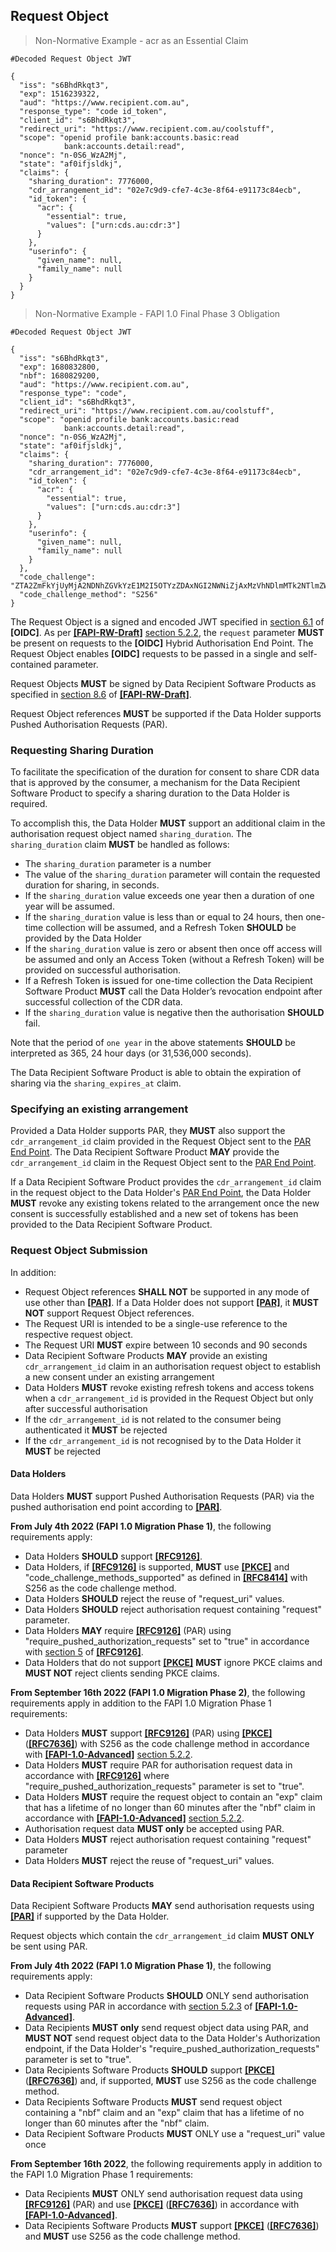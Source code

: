 <a id="request-object"></a>
## Request Object

> Non-Normative Example - acr as an Essential Claim

```
#Decoded Request Object JWT

{
  "iss": "s6BhdRkqt3",
  "exp": 1516239322,
  "aud": "https://www.recipient.com.au",
  "response_type": "code id_token",
  "client_id": "s6BhdRkqt3",
  "redirect_uri": "https://www.recipient.com.au/coolstuff",
  "scope": "openid profile bank:accounts.basic:read
            bank:accounts.detail:read",
  "nonce": "n-0S6_WzA2Mj",
  "state": "af0ifjsldkj",
  "claims": {
    "sharing_duration": 7776000,
    "cdr_arrangement_id": "02e7c9d9-cfe7-4c3e-8f64-e91173c84ecb",
    "id_token": {
      "acr": {
        "essential": true,
        "values": ["urn:cds.au:cdr:3"]
      }
    },
    "userinfo": {
      "given_name": null,
      "family_name": null
    }
  }
}
```

> Non-Normative Example - FAPI 1.0 Final Phase 3 Obligation  

```
#Decoded Request Object JWT

{
  "iss": "s6BhdRkqt3",
  "exp": 1680832800,
  "nbf": 1680829200,
  "aud": "https://www.recipient.com.au",
  "response_type": "code",
  "client_id": "s6BhdRkqt3",
  "redirect_uri": "https://www.recipient.com.au/coolstuff",
  "scope": "openid profile bank:accounts.basic:read
            bank:accounts.detail:read",
  "nonce": "n-0S6_WzA2Mj",
  "state": "af0ifjsldkj",
  "claims": {
    "sharing_duration": 7776000,
    "cdr_arrangement_id": "02e7c9d9-cfe7-4c3e-8f64-e91173c84ecb",
    "id_token": {
      "acr": {
        "essential": true,
        "values": ["urn:cds.au:cdr:3"]
      }
    },
    "userinfo": {
      "given_name": null,
      "family_name": null
    }
  },
  "code_challenge": "ZTA2ZmFkYjUyMjA2NDNhZGVkYzE1M2I5OTYzZDAxNGI2NWNiZjAxMzVhNDlmMTk2NTlmZWE0OWVhOTQxZjhmZg==",
  "code_challenge_method": "S256"
}
```

The Request Object is a signed and encoded JWT specified in [section 6.1](https://openid.net/specs/openid-connect-core-1_0.html#RequestObject) of **[OIDC]**.  As per **[[FAPI-RW-Draft]](#nref-FAPI-RW-Draft)** [section 5.2.2](https://openid.net/specs/openid-financial-api-part-2.html#authorization-server), the `request` parameter **MUST** be present on requests to the **[OIDC]** Hybrid Authorisation End Point. The Request Object enables **[OIDC]** requests to be passed in a single and self-contained parameter.

Request Objects **MUST** be signed by Data Recipient Software Products as specified in [section 8.6](https://openid.net/specs/openid-financial-api-part-2.html#jws-algorithm-considerations) of **[[FAPI-RW-Draft]](#nref-FAPI-RW-Draft)**.

Request Object references **MUST** be supported if the Data Holder supports Pushed Authorisation Requests (PAR).

### Requesting Sharing Duration
To facilitate the specification of the duration for consent to share CDR data that is approved by the consumer, a mechanism for the Data Recipient Software Product to specify a sharing duration to the Data Holder is required.

To accomplish this, the Data Holder **MUST** support an additional claim in the authorisation request object named `sharing_duration`.  The `sharing_duration` claim **MUST** be handled as follows:

- The `sharing_duration` parameter is a number
- The value of the `sharing_duration` parameter will contain the requested duration for sharing, in seconds.
- If the `sharing_duration` value exceeds one year then a duration of one year will be assumed.
-	If the `sharing_duration` value is less than or equal to 24 hours, then one-time collection will be assumed, and a Refresh Token **SHOULD** be provided by the Data Holder
- If the `sharing_duration` value is zero or absent then once off access will be assumed and only an Access Token (without a Refresh Token) will be provided on successful authorisation.
-	If a Refresh Token is issued for one-time collection the Data Recipient Software Product **MUST** call the Data Holder’s revocation endpoint after successful collection of the CDR data.
- If the `sharing_duration` value is negative then the authorisation **SHOULD** fail.

Note that the period of `one year` in the above statements **SHOULD** be interpreted as 365, 24 hour days (or 31,536,000 seconds).

The Data Recipient Software Product is able to obtain the expiration of sharing via the `sharing_expires_at` claim.

### Specifying an existing arrangement
Provided a Data Holder supports PAR, they **MUST** also support the ``cdr_arrangement_id`` claim provided in the Request Object sent to the [PAR End Point](#pushed-authorisation-end-point). The Data Recipient Software Product **MAY** provide the ``cdr_arrangement_id`` claim in the Request Object sent to the [PAR End Point](#pushed-authorisation-end-point).

If a Data Recipient Software Product provides the ``cdr_arrangement_id`` claim in the request object to the Data Holder's [PAR End Point](#pushed-authorisation-end-point), the Data Holder **MUST** revoke any existing tokens related to the arrangement once the new consent is successfully established and a new set of tokens has been provided to the Data Recipient Software Product.


### Request Object Submission

In addition:

* Request Object references **SHALL NOT** be supported in any mode of use other than **[[PAR]](#nref-PAR)**. If a Data Holder does not support **[[PAR]](#nref-PAR)**, it **MUST NOT** support Request Object references.
*	The Request URI is intended to be a single-use reference to the respective request object.
* The Request URI **MUST** expire between 10 seconds and 90 seconds
* Data Recipient Software Products **MAY** provide an existing ``cdr_arrangement_id`` claim in an authorisation request object to establish a new consent under an existing arrangement
* Data Holders **MUST** revoke existing refresh tokens and access tokens when a ``cdr_arrangement_id`` is provided in the Request Object but only after successful authorisation
* If the ``cdr_arrangement_id`` is not related to the consumer being authenticated it **MUST** be rejected
* If the ``cdr_arrangement_id`` is not recognised by to the Data Holder it **MUST** be rejected

#### Data Holders

Data Holders **MUST** support Pushed Authorisation Requests (PAR) via the pushed authorisation end point according to **[[PAR]](#nref-PAR)**.

**From July 4th 2022 (FAPI 1.0 Migration Phase 1)**, the following requirements apply:

* Data Holders **SHOULD** support **[[RFC9126]](#nref-RFC9126)**.
* Data Holders, if **[[RFC9126]](#nref-RFC9126)** is supported, **MUST** use **[[PKCE]](#nref-PKCE)** and "code_challenge_methods_supported" as defined in **[[RFC8414]](#nref-RFC8414)** with S256 as the code challenge method.
*	Data Holders **SHOULD** reject the reuse of "request_uri" values.
* Data Holders **SHOULD** reject authorisation request containing "request" parameter.
* Data Holders **MAY** require **[[RFC9126]](#nref-RFC9126)** (PAR) using "require_pushed_authorization_requests" set to "true" in accordance with [section 5](https://datatracker.ietf.org/doc/html/draft-ietf-oauth-par#section-5) of **[[RFC9126]](#nref-RFC9126)**.
*	Data Holders that do not support **[[PKCE]](#nref-PKCE)** **MUST** ignore PKCE claims and **MUST NOT** reject clients sending PKCE claims.

**From September 16th 2022 (FAPI 1.0 Migration Phase 2)**, the following requirements apply in addition to the FAPI 1.0 Migration Phase 1 requirements:

* Data Holders **MUST** support **[[RFC9126]](#nref-RFC9126)** (PAR) using **[[PKCE]](#nref-PKCE)** (**[[RFC7636]](#nref-RFC7636)**) with S256 as the code challenge method in accordance with **[[FAPI-1.0-Advanced]](#nref-FAPI-1-0-Advanced)** [section 5.2.2](https://openid.net/specs/openid-financial-api-part-2-1_0.html#authorization-server).
*	Data Holders **MUST** require PAR for authorisation request data in accordance with **[[RFC9126]](#nref-RFC9126)** where "require_pushed_authorization_requests" parameter is set to "true".
*	Data Holders **MUST** require the request object to contain an "exp" claim that has a lifetime of no longer than 60 minutes after the "nbf" claim in accordance with **[[FAPI-1.0-Advanced]](#nref-FAPI-1-0-Advanced)** [section 5.2.2](https://openid.net/specs/openid-financial-api-part-2-1_0.html#authorization-server).
* Authorisation request data **MUST only** be accepted using PAR.
* Data Holders **MUST** reject authorisation request containing "request" parameter
*	Data Holders **MUST** reject the reuse of "request_uri" values.

#### Data Recipient Software Products

Data Recipient Software Products **MAY** send authorisation requests using **[[PAR]](#nref-PAR)** if supported by the Data Holder.

Request objects which contain the ``cdr_arrangement_id`` claim **MUST ONLY** be sent using PAR.

**From July 4th 2022 (FAPI 1.0 Migration Phase 1)**, the following requirements apply:

* Data Recipient Software Products **SHOULD** ONLY send authorisation requests using PAR in accordance with [section 5.2.3](https://openid.net/specs/openid-financial-api-part-2-1_0.html#confidential-client) of **[[FAPI-1.0-Advanced]](#nref-FAPI-1-0-Advanced)**.
* Data Recipients **MUST only** send request object data using PAR, and **MUST NOT** send request object data to the Data Holder's Authorization endpoint, if the Data Holder's "require_pushed_authorization_requests" parameter is set to "true".
*	Data Recipients Software Products **SHOULD** support **[[PKCE]](#nref-PKCE)** (**[[RFC7636]](#nref-RFC7636)**) and, if supported, **MUST** use S256 as the code challenge method.
*	Data Recipients Software Products **MUST** send request object containing a "nbf" claim and an "exp" claim that has a lifetime of no longer than 60 minutes after the "nbf" claim.
* Data Recipient Software Products **MUST** ONLY use a "request_uri" value once

**From September 16th 2022**, the following requirements apply in addition to the FAPI 1.0 Migration Phase 1 requirements:

* Data Recipients **MUST** ONLY send authorisation request data using **[[RFC9126]](#nref-RFC9126)** (PAR) and use **[[PKCE]](#nref-PKCE)** (**[[RFC7636]](#nref-RFC7636)**) in accordance with **[[FAPI-1.0-Advanced]](#nref-FAPI-1-0-Advanced)**.
*	Data Recipients Software Products **MUST** support **[[PKCE]](#nref-PKCE)** (**[[RFC7636]](#nref-RFC7636)**) and **MUST** use S256 as the code challenge method.
